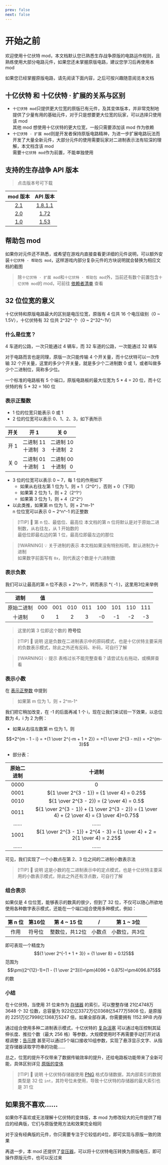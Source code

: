 ```yaml
---
prev: false
next: false
---
```


# 开始之前

欢迎使用十亿伏特 mod，本文档默认您已熟悉生存战争原版的电路运作规则，且熟练使用大部分电路元件，如果您还未掌握原版电路，建议您学习后再使用本 mod

如果您已经掌握原版电路，请先阅读下面内容，之后可按兴趣随意阅览本文档

## 十亿伏特 和 十亿伏特 · 扩展的关系与区别

* `十亿伏特 mod`只提供更大位宽的原版已有元件，及其变体版本，并非常克制地提供了少量有用的基础元件，对于只是想要更大位宽的玩家，可以选择只使用该 mod  
  其他 mod 想使用十亿伏特的更大位宽，一般只需要添加该 mod 作为依赖
* `十亿伏特 · 扩展 mod`则是开发者保持原版电路精神，为进一步扩展电路玩法而开发了大量全新元件，大部分元件的使用需要玩家对二进制表示法有较深的理解，本文档含该 mod  
  需要`十亿伏特 mod`作为前置，不能单独使用

## 支持的生存战争 API 版本

> 点击版本号可下载

|                                mod 版本                                |                                    API 版本                                     |
|:--------------------------------------------------------------------:|:-----------------------------------------------------------------------------:|
| [2.1](https://github.com/XiaofengdiZhu/Gigavolt/releases/tag/v2.1.1) | [1.8.1.1](https://gitee.com/SC-SPM/SurvivalcraftApi/releases/tag/API_1.8.1.1) |
|  [2.0](https://github.com/XiaofengdiZhu/Gigavolt/releases/tag/v2.0)  |    [1.72](https://gitee.com/SC-SPM/SurvivalcraftApi/releases/tag/API_OLD)     |
|  [1.0](https://github.com/XiaofengdiZhu/Gigavolt/releases/tag/v1.0)  |    [1.53](https://gitee.com/SC-SPM/SurvivalcraftApi/releases/tag/API_OLD)     |

## 帮助包 mod

如果你对元件还不熟悉，或希望在游戏内直接查看更详细的元件说明，可以额外安装`十亿伏特 · 帮助包 mod`，这样游戏内部分复杂元件的方块说明就会替换为相应文档的截图

> 除`十亿伏特 · 扩展 mod`和`十亿伏特 · 帮助包 mod`外，当前还有数个前置包含`十亿伏特 mod`的 mod，可前往 [依赖者清单](about#依赖者) 查看

## 32 位位宽的意义

十亿伏特和原版电路最大的区别是电压位宽，原版有 4 位共 16 个电压级别（0 \~ 1.5V），十亿伏特有 32 位共 2^32^ 个（0 \~ 2^32^-1V）

### 什么是位宽？

4 车道的公路，一次只能通过 4 辆车，而 32 车道的公路，一次能通过 32 辆车

对于电路而言也是同理，原版一次只能传输 4 个开关量，而十亿伏特可以一次传输 32 个开关量，这里的多少个开关量，就是多少个二进制数 0 或 1，或者叫做多少个二进制位，简称多少位。

一个标准的电路板有 5 个端口，原版电路板的最大位宽为 5 * 4 = 20 位，而十亿伏特的有 5 * 32 = 160 位

### 表示正整数

* 1 位的位宽只能表示 0 或 1
* 2 位的位宽可以表示 0、1、2、3，如下表所示

|              开关               |    <span :class="$style.body_font">开 <span class="mono">1</span></span>    |    <span :class="$style.body_font">关 <span class="mono">0</span></span>    |
|:-----------------------------:|:--------------------------------------------------------------------------:|:--------------------------------------------------------------------------:|
| 开 <span class="mono">1</span> | 二进制 <span class="mono">11</span><br/>十进制 <span class="mono">&ensp;3</span> | 二进制 <span class="mono">10</span><br/>十进制 <span class="mono">&ensp;2</span> |
| 关 <span class="mono">0</span> | 二进制 <span class="mono">01</span><br/>十进制 <span class="mono">&ensp;1</span> | 二进制 <span class="mono">00</span><br/>十进制 <span class="mono">&ensp;0</span> |

* 3 位的位宽可以表示 0 \~ 7，每 1 位的作用如下
    * 如果从右往左第 1 位为 1，则 + 1（2^0^），否则 + 0（下同）
    * 如果第 2 位为 1，则 + 2（2^1^）
    * 如果第 3 位为 1，则 + 4（2^2^）
* 以此类推，如果第 m 位为 1，则 + 2^m-1^  
  n 位位宽可以表示 0 \~ 2^n^-1 的正整数

> [!TIP] 📝 第 n 位、最低位、最高位
> 本文档的第 n 位将默认是对于原始二进制数，从右往左，从 1 开始数的  
> 最低位即最右边的第 1 位，最高位即最左边的那位


> [!WARNING] 💡 关于进制的表示
> 本文档如果没有特别标明，默认进制为十进制  
> 如果数字前面写有 `0x`，则代表这个数是十六进制数

### 表示负数

我们可以让最高的第 n 位不表示 + 2^n-1^，转而表示 *( -1 )，这里用3位来举例
<div :class="$style.negative_table">

|   进制    |   值   |||||||| 
|:-------:|:-----:|:-----:|:-----:|:-----:|:-----:|:-----:|:-----:|:-----:|
|  原始二进制  |  000  |  001  |  010  |  011  |  100  |  101  |  110  |  111  | 
|   十进制   |   0   |   1   |   2   |   3   |  -0   |  -1   |  -2   |  -3   |

</div>

> 这里的第 3 位即这个数的 **符号位**

> [!TIP] 📝 说明
> 这是负数在二进制表示中的原码模式，也是十亿伏特主要采用的负数表示模式，除此之外还有反码、补码，可自行了解

> [!WARNING] 💡 提示
> 表格过长不能完整查看？请尝试左右拖动，或横屏查看

### 表示小数

在 [表示正整数](#表示正整数) 中提到
> 如果第 m 位为 1，则 + 2^m-1^

我们把它稍加改变，在 -1 的后面再减 1 个 i，现在让我们来试验一下效果，以总位数为 4，i 为 2 为例：

* 如果从右往左数第 m 位为 1，则

$$+2^{m - 1 - i} = +{1 \over 2^{-m + 1 + 2}} = +{1 \over 2^{3 - m}} = +2^{m-3}$$

* 部分表：

| 原始二进制 |                                            十进制                                             |
|:-----:|:------------------------------------------------------------------------------------------:|
| 0000  |                                             0                                              |
| 0001  |                         ${1 \over 2^{3 - 1}} = {1 \over 4} = 0.25$                         |
| 0010  |                         ${1 \over 2^{3 - 2}} = {2 \over 4} = 0.5$                          |
| 0011  | ${1 \over 2^{3 - 1}} + {1 \over 2^{3 - 2}} = {1 \over 4} + {2 \over 4} = {3 \over 4}=0.75$ |
|  ……   |                                             ……                                             |
| 1001  |         ${1 \over 2^{3 - 1}} + 2^{4 - 3} = {1 \over 4} + 2 = 2{1 \over 4} = 2.25$          |
|  ……   |                                             ……                                             |

可见，我们实现了一个小数点在第 2、3 位之间的二进制小数表示法

> [!TIP] 📝 说明
> 这是小数的在二进制表示中的定点模式，也是十亿伏特主要采用的小数表示模式，除此之外还有浮点数，可自行了解

### 组合表示

如果仅是 4 位位宽，能够表示的数真的很少，但到了 32 位，不仅可以随心所欲地使用各种数字表示模式，还能在一个端口组合使用多种模式，例如：

| 第 n 位 | 第16位 | 第 4 \~ 15 位 |  /  | 第 1 \~ 3位 |
|:-----:|:-----|:-----------:|:---:|:---------:|
|  作用   | 符号位  |  整数位，共12位   | 小数点 |  小数位，共3位  |

即可表现一个精度为
$${1 \over 2^{-1 + 1 + 3}} = {1 \over 8} = 0.125$$
范围为
$$\pm((2^{12}-1)+(1 - {1 \over 2^3}))=\pm(4096 + 0.875)=\pm4096.875$$
的数

### 小结

在十亿伏特，当使用 31 位来作为 [存储器](base/shift/memory_bank) 的索引，可以整整存储 21亿4748万3648 个 32 位数，总容量为 922亿亿3372万亿0368亿5477万5808 位，是原版的 2251万亿7998亿1368万5247 倍，如果全部存满，你需要拥有 1152.9PiB 内存

通过组合使用多种二进制表示模式，十亿伏特的 [复杂活塞](base/shift/complex_piston) 可以通过电压控制其延伸长度、推拉个数（最大 256 格）等参数，大规模使用时不再需要手动打开对话框调整；[告示牌](base/shift/sign) 甚至可以通过5个端口接收10组参数，实现了悬浮显示文字、从指定存储器读取字符串的功能……

总之，位宽的提升不仅带来了数据传输效率的提升，还给电路板功能带来了全新可能，具体区别详见 [原版的变体](base/shift/simple)
> [!TIP] 📝 说明
> 十亿伏特存储器使用 [PNG](https://www.w3.org/TR/png/) 格式存储数据，其内部索引的数据类型是 32 位 `int`，其符号位未使用，导致十亿伏特的存储器的最大索引也是 31 位

## 如果我不喜欢……

如果你不喜欢或无法理解十亿伏特的变体版，本 mod 为修改较大的元件提供了相应的经典版，它们与原版使用方法和效果完全相同

对于没有经典版的元件，你只需要专注于它较低的4位，即可实现与原版一致的效果

再退一步，本 mod 还提供了[变压器](base/new/elements#变压器)，可以将十亿伏特电压转换为原版电压，即可操作原版元件，也可以反过来

<!--@include: ./parts/feedback.md-->

<style module>
.negative_table tr > td:not(:first-child){
    font-family: var(--vp-font-family-mono);
}

.body_font {
    font-weight: 400;
    color: var(--vp-c-text-1);
}
</style>